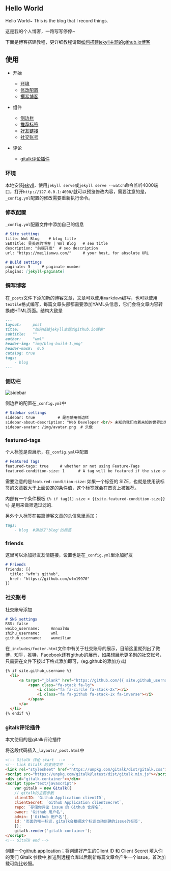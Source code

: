## Hello World

Hello World~ This is the blog that I record things.

这是我的个人博客，一路写写停停~

下面是博客搭建教程，更详细教程请戳[如何搭建jekyll主题的github.io博客](http://meilianwu.com/2018/05/31/blog-build.html)

## 使用

* 开始
  * [环境](#环境)
  * [修改配置](#修改配置)
  * [撰写博客](#撰写博客)
  
* 组件
  * [侧边栏](#侧边栏)
  * [推荐标签](#featured-tags)
  * [好友链接](#friends)
  * [社交账号](#社交账号)

* 评论
  * [gitalk评论插件](#gitalk评论插件)

### 环境

本地安装[jekyll](http://jekyllcn.com/)，使用`jekyll serve`或`jekyll serve --watch`命令监听4000端口，打开`http://127.0.0.1:4000/`就可以预览修改内容，需要注意的是，`_config.yml`配置的修改需要重新执行命令。

### 修改配置

`_config.yml`配置文件中添加自己的信息

``` markdown
# Site settings
title: Wml Blog    # blog title
SEOTitle: 吴美莲的博客 | Wml Blog   # seo title
description: "前端开发"  # seo description
url: "https://meilianwu.com/"     # your host, for absolute URL

# Build settings
paginate: 5     # paginate number
plugins: [jekyll-paginate]
```

### 撰写博客

在`_posts`文件下添加新的博客文章，文章可以使用`markdown`编写，也可以使用`textile`格式编写，每篇文章头部都需要添加YAML头信息，它们会将文章内容转换成HTML页面。结构大致是

``` markdown
---
layout:     post
title:      "如何搭建jekyll主题的github.io博客"
subtitle:   ""
author:     "wml"
header-img: "img/blog-build-1.png"
header-mask:  0.5
catalog: true
tags:
    - blog
---
```

### 侧边栏

![sidebar](https://raw.githubusercontent.com/wumeilian/wumeilian.github.io/master/img/readme-1.png)

侧边栏的配置在`_config.yml`中

``` markdown
# Sidebar settings
sidebar: true          # 是否使用侧边栏
sidebar-about-description: "Web Developer <br/> 未知的我们向着未知的世界出发"   # 描述自己
sidebar-avatar: /img/avatar.png  # 头像
```

### featured-tags

个人标签是否展示，在`_config.yml`中配置

``` markdown
# Featured Tags
featured-tags: true     # whether or not using Feature-Tags
featured-condition-size: 1      # A tag will be featured if the size of it is more than this condition value
```

需要注意的是`featured-condition-size`: 如果一个标签的 SIZE，也就是使用该标签的文章数大于上面设定的条件值，这个标签就会在首页上被推荐。

内部有一个条件模板 `{% if tag[1].size > {{site.featured-condition-size}} %}` 是用来做筛选过滤的.

另外个人标签在每篇博客文章的头信息里添加；

``` markdown
tags:
    - blog  #添加了'blog'的标签
```

### friends

这里可以添加好友友情链接，设置也是在`_config.yml`里添加好友

``` markdown
# Friends
friends: [{
  title: "wfm's github",
  href: "https://github.com/wfm19970"
}]
```

### 社交账号

社交账号添加

``` markdown
# SNS settings
RSS: false
weibo_username:     AnnualWu
zhihu_username:     wml
github_username:    wumeilian
```

在`_includes/footer.html`文件中有关于社交账号的展示，目前这里就列出了微博，知乎，推特，Facebook还有github的展示，如果想展示更多别的社交账号，只需要在文件下按以下格式添加即可，(eg.github的添加方式)

```html
{% if site.github_username %}
  <li>
      <a target="_blank" href="https://github.com/{{ site.github_username }}">
          <span class="fa-stack fa-lg">
              <i class="fa fa-circle fa-stack-2x"></i>
              <i class="fa fa-github fa-stack-1x fa-inverse"></i>
          </span>
      </a>
  </li>
{% endif %}
```

### gitalk评论插件

本文使用的是gitalk评论插件

将这段代码插入`_layouts/_post.html`中

```html
<!-- Gitalk 评论 start  -->
<!-- Link Gitalk 的支持文件  -->
<link rel="stylesheet" href="https://unpkg.com/gitalk/dist/gitalk.css">
<script src="https://unpkg.com/gitalk@latest/dist/gitalk.min.js"></script> 
<div id="gitalk-container"></div>
<script type="text/javascript">
    var gitalk = new Gitalk({
    // gitalk的主要参数
    clientID: `Github Application clientID`,
    clientSecret: `Github Application clientSecret`,
    repo: `存储你评论 issue 的 Github 仓库名`,
    owner: 'Github 用户名',
    admin: ['Github 用户名'],
    id: '页面的唯一标识，gitalk会根据这个标识自动创建的issue的标签',
    });
    gitalk.render('gitalk-container');
</script>
<!-- Gitalk end -->
```

创建一个[github application](https://github.com/settings/applications/new)；将创建好产生的Client ID 和 Client Secret 填入你的我们 Gitalk 参数中,推送到远程仓库以后刷新每篇文章会产生一个issue，首次加载可能比较慢。